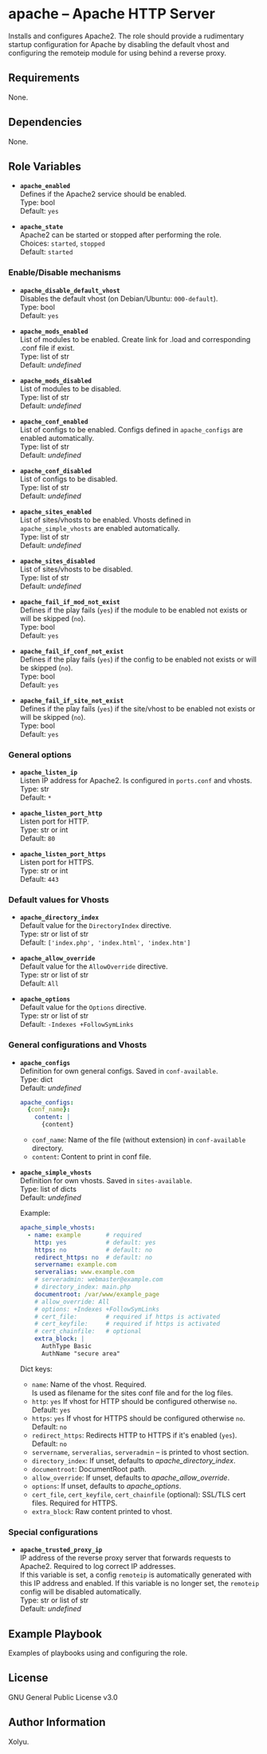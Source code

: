 # apache &ndash; Apache HTTP Server

<!-- [![CI](https://github.com/xolyu/ansible-role-apache/actions/workflows/ci.yml/badge.svg)](https://github.com/xolyu/ansible-role-apache/actions/workflows/ci.yml) -->

Installs and configures Apache2. The role should provide a rudimentary startup configuration for Apache by disabling the default vhost and configuring the remoteip module for using behind a reverse proxy.


## Requirements

None.


## Dependencies

None.


## Role Variables

* **`apache_enabled`**  
  Defines if the Apache2 service should be enabled.  
  Type: bool  
  Default: `yes`

* **`apache_state`**  
  Apache2 can be started or stopped after performing the role.  
  Choices: `started`, `stopped`  
  Default: `started`

### Enable/Disable mechanisms

* **`apache_disable_default_vhost`**  
  Disables the default vhost (on Debian/Ubuntu: `000-default`).  
  Type: bool  
  Default: `yes`

* **`apache_mods_enabled`**  
  List of modules to be enabled. Create link for .load and corresponding .conf file if exist.  
  Type: list of str  
  Default: _undefined_

* **`apache_mods_disabled`**  
  List of modules to be disabled.  
  Type: list of str  
  Default: _undefined_

* **`apache_conf_enabled`**  
  List of configs to be enabled. Configs defined in `apache_configs` are enabled automatically.  
  Type: list of str  
  Default: _undefined_

* **`apache_conf_disabled`**  
  List of configs to be disabled.  
  Type: list of str  
  Default: _undefined_

* **`apache_sites_enabled`**  
  List of sites/vhosts to be enabled. Vhosts defined in `apache_simple_vhosts` are enabled automatically.  
  Type: list of str  
  Default: _undefined_

* **`apache_sites_disabled`**  
  List of sites/vhosts to be disabled.  
  Type: list of str  
  Default: _undefined_

* **`apache_fail_if_mod_not_exist`**  
  Defines if the play fails (`yes`) if the module to be enabled not exists or will be skipped (`no`).  
  Type: bool  
  Default: `yes`

* **`apache_fail_if_conf_not_exist`**  
  Defines if the play fails (`yes`) if the config to be enabled not exists or will be skipped (`no`).  
  Type: bool  
  Default: `yes`

* **`apache_fail_if_site_not_exist`**  
  Defines if the play fails (`yes`) if the site/vhost to be enabled not exists or will be skipped (`no`).  
  Type: bool  
  Default: `yes`

### General options

* **`apache_listen_ip`**  
  Listen IP address for Apache2. Is configured in `ports.conf` and vhosts.  
  Type: str  
  Default: `*`

* **`apache_listen_port_http`**  
  Listen port for HTTP.  
  Type: str or int  
  Default: `80`

* **`apache_listen_port_https`**  
  Listen port for HTTPS.  
  Type: str or int  
  Default: `443`

### Default values for Vhosts

* **`apache_directory_index`**  
  Default value for the `DirectoryIndex` directive.  
  Type: str or list of str  
  Default: `['index.php', 'index.html', 'index.htm']`

* **`apache_allow_override`**  
  Default value for the `AllowOverride` directive.  
  Type: str or list of str  
  Default: `All`

* **`apache_options`**  
  Default value for the `Options` directive.  
  Type: str or list of str  
  Default: `-Indexes +FollowSymLinks`

### General configurations and Vhosts

* **`apache_configs`**  
  Definition for own general configs. Saved in `conf-available`.  
  Type: dict  
  Default: _undefined_

  ```yml
  apache_configs:
    {conf_name}:
      content: |
        {content}
  ```

  * `conf_name`: Name of the file (without extension) in `conf-available` directory.
  * `content`: Content to print in conf file.

* **`apache_simple_vhosts`**  
  Definition for own vhosts. Saved in `sites-available`.  
  Type: list of dicts  
  Default: _undefined_

  Example:

  ```yml
  apache_simple_vhosts:
    - name: example       # required
      http: yes           # default: yes
      https: no           # default: no
      redirect_https: no  # default: no
      servername: example.com
      serveralias: www.example.com
      # serveradmin: webmaster@example.com
      # directory_index: main.php
      documentroot: /var/www/example_page
      # allow_override: All
      # options: +Indexes +FollowSymLinks
      # cert_file:        # required if https is activated
      # cert_keyfile:     # required if https is activated
      # cert_chainfile:   # optional
      extra_block: |
        AuthType Basic
        AuthName "secure area"
  ```

  Dict keys:
  * `name`: Name of the vhost. Required.  
    Is used as filename for the sites conf file and for the log files.
  * `http`: `yes` If vhost for HTTP should be configured otherwise `no`. Default: `yes`
  * `https`: `yes` If vhost for HTTPS should be configured otherwise `no`. Default: `no`
  * `redirect_https`: Redirects HTTP to HTTPS if it's enabled (`yes`). Default: `no`
  * `servername`, `serveralias`, `serveradmin` &ndash; is printed to vhost section.
  * `directory_index`: If unset, defaults to *apache_directory_index*.
  * `documentroot`: DocumentRoot path.
  * `allow_override`: If unset, defaults to *apache_allow_override*.
  * `options`: If unset, defaults to *apache_options*.
  * `cert_file`, `cert_keyfile`, `cert_chainfile` (optional): SSL/TLS cert files. Required for HTTPS.
  * `extra_block`: Raw content printed to vhost.

### Special configurations

* **`apache_trusted_proxy_ip`**  
  IP address of the reverse proxy server that forwards requests to Apache2. Required to log correct IP addresses.  
  If this variable is set, a config `remoteip` is automatically generated with this IP address and enabled. If this variable is no longer set, the `remoteip` config will be disabled automatically.  
  Type: str or list of str  
  Default: _undefined_


<!--
* **`VAR`**  
  DESC  
  Type: bool/str/dict/list/list of str/list of dicts/dict of dict  
  Default: `VAL`

* **`VAR`**  
  DESC  
  Choices: `VAL`, `ANOTHER`  
  Default: `VAL`
-->


## Example Playbook

Examples of playbooks using and configuring the role.


## License

GNU General Public License v3.0


## Author Information

Xolyu.
